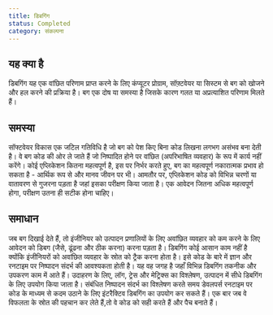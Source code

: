 ```yaml
---
title: डिबगिंग
status: Completed
category: संकल्पना
---
```


## यह क्या है

डिबगिंग यह एक वांछित परिणाम प्राप्त करने के लिए कंप्यूटर प्रोग्राम, सॉफ़्टवेयर या सिस्टम से बग को खोजने और हल करने की प्रक्रिया है। 
बग एक दोष या समस्या है जिसके कारण गलत या अप्रत्याशित परिणाम मिलते हैं।

## समस्या

सॉफ्टवेयर विकास एक जटिल गतिविधि है जो बग को पेश किए बिना कोड लिखना लगभग असंभव बना देती है। वे बग कोड की ओर ले जाते हैं जो निष्पादित होने पर वांछित (अपरिभाषित व्यवहार) 
के रूप में कार्य नहीं करेंगे। कोई एप्लिकेशन कितना महत्वपूर्ण है, इस पर निर्भर करते हुए, बग का महत्वपूर्ण नकारात्मक प्रभाव हो सकता है - आर्थिक रूप से और मानव जीवन पर भी। 
आमतौर पर, एप्लिकेशन कोड को विभिन्न चरणों या वातावरण से गुजरना पड़ता है जहां इसका परीक्षण किया जाता है। एक आवेदन जितना अधिक महत्वपूर्ण होगा, परीक्षण उतना ही सटीक होना चाहिए।

## समाधान

जब बग दिखाई देते हैं, तो इंजीनियर को उत्पादन प्रणालियों के लिए अवांछित व्यवहार को कम करने के लिए आवेदन को डिबग (जैसे, ढूंढना और ठीक करना) करना पड़ता है। 
डिबगिंग कोई आसान काम नहीं है क्योंकि इंजीनियरों को अवांछित व्यवहार के स्रोत को ट्रैक करना होता है। इसे कोड के बारे में ज्ञान और रनटाइम पर निष्पादन संदर्भ की आवश्यकता होती है। 
यह वह जगह है जहाँ विभिन्न डिबगिंग तकनीक और उपकरण काम में आते हैं। उदाहरण के लिए, लॉग, ट्रेस और मेट्रिक्स का विश्लेषण, उत्पादन में सीधे डिबगिंग के लिए उपयोग किया जाता है।
संबंधित निष्पादन संदर्भ का विश्लेषण करते समय डेवलपर्स रनटाइम पर कोड के माध्यम से कदम उठाने के लिए इंटरैक्टिव डिबगिंग का उपयोग कर सकते हैं। एक बार जब वे विफलता के स्रोत की पहचान कर लेते हैं,तो
वे कोड को सही करते हैं और पैच बनाते हैं।
